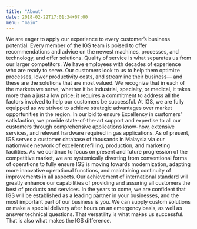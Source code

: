 ```yaml
---
title: "About"
date: 2018-02-22T17:01:34+07:00
menu: "main"
---
```


We are eager to apply our experience to every customer’s business potential. Every member of the IGS
team is poised to offer recommendations and advice on the newest machines, processes, and technology,
and offer solutions. Quality of service is what separates us from our larger competitors. We have employees
with decades of experience who are ready to serve.
Our customers look to us to help them optimize processes, lower productivity costs, and streamline their business—
and these are the solutions that are most valued. We recognize that in each of the markets we serve, whether it be
industrial, specialty, or medical, it takes more than a just a low price; it requires a commitment to address all the
factors involved to help our customers be successful.
At IGS, we are fully equipped as we strived to achieve strategic advantages over market opportunities in the region.
In our bid to ensure Excellency in customers' satisfaction, we provide state-of-the-art support and expertise to all our
customers through comprehensive applications know-how, extensive services, and relevant hardware required in gas
applications. As of present, IGS serves a customer database of thousands in Malaysia via our nationwide network of
excellent refilling, production, and marketing facilities.
As we continue to focus on present and future progression of the competitive market, we are systemically diverting
from conventional forms of operations to fully ensure IGS is moving towards modernization, adapting more
innovative operational functions, and maintaining continuity of improvements in all aspects.
Our achievement of international standard will greatly enhance our capabilities of providing and assuring all
customers the best of products and services. In the years to come, we are confident that IGS will be established as a
leading partner in your businesses, and the most important part of our business is you. We can supply custom
solutions or make a special delivery after hours on an emergency basis, as well as answer technical
questions. That versatility is what makes us successful.
That is also what makes the IGS difference.
